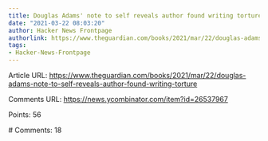 ```yaml
---
title: Douglas Adams' note to self reveals author found writing torture
date: "2021-03-22 08:03:20"
author: Hacker News Frontpage
authorlink: https://www.theguardian.com/books/2021/mar/22/douglas-adams-note-to-self-reveals-author-found-writing-torture
tags:
- Hacker-News-Frontpage
---
```


<p>Article URL: <a href="https://www.theguardian.com/books/2021/mar/22/douglas-adams-note-to-self-reveals-author-found-writing-torture">https://www.theguardian.com/books/2021/mar/22/douglas-adams-note-to-self-reveals-author-found-writing-torture</a></p>
<p>Comments URL: <a href="https://news.ycombinator.com/item?id=26537967">https://news.ycombinator.com/item?id=26537967</a></p>
<p>Points: 56</p>
<p># Comments: 18</p>
